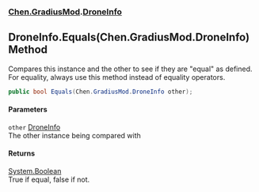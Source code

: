 
### [Chen.GradiusMod](./Chen-GradiusMod 'Chen.GradiusMod').[DroneInfo](./Chen-GradiusMod-DroneInfo 'Chen.GradiusMod.DroneInfo')

## DroneInfo.Equals(Chen.GradiusMod.DroneInfo) Method
Compares this instance and the other to see if they are "equal" as defined.  
For equality, always use this method instead of equality operators.  
```csharp
public bool Equals(Chen.GradiusMod.DroneInfo other);
```

#### Parameters
<a name='Chen-GradiusMod-DroneInfo-Equals(Chen-GradiusMod-DroneInfo)-other'></a>
`other` [DroneInfo](./Chen-GradiusMod-DroneInfo 'Chen.GradiusMod.DroneInfo')  
The other instance being compared with  
  

#### Returns
[System.Boolean](https://docs.microsoft.com/en-us/dotnet/api/System.Boolean 'System.Boolean')  
True if equal, false if not.  
